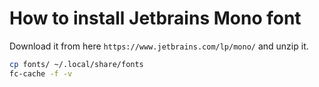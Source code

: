 # How to install Jetbrains Mono font

Download it from here `https://www.jetbrains.com/lp/mono/` and unzip it.

```sh
cp fonts/ ~/.local/share/fonts
fc-cache -f -v
```
